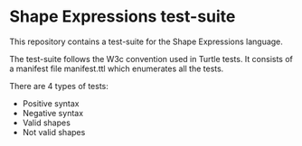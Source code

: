 # Shape Expressions test-suite

This repository contains a test-suite for the 
Shape Expressions language.

The test-suite follows the W3c convention used
 in Turtle tests. 
It consists of a manifest file manifest.ttl which
enumerates all the tests. 

There are 4 types of tests:

* Positive syntax
* Negative syntax
* Valid shapes
* Not valid shapes
 

 
